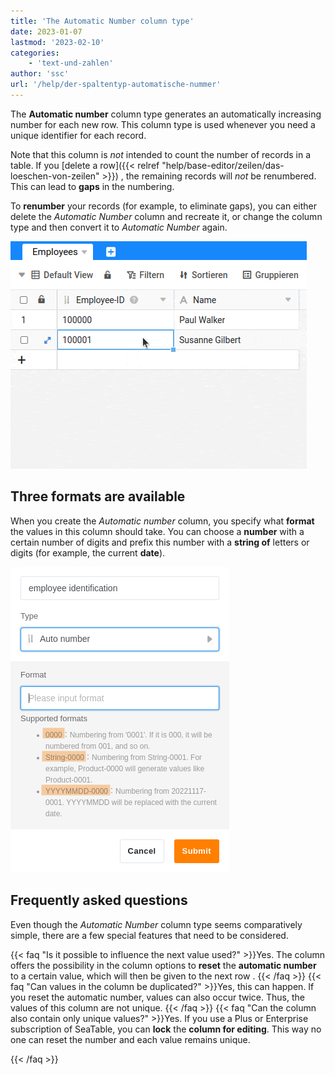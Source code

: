 ```yaml
---
title: 'The Automatic Number column type'
date: 2023-01-07
lastmod: '2023-02-10'
categories:
    - 'text-und-zahlen'
author: 'ssc'
url: '/help/der-spaltentyp-automatische-nummer'
---
```


The **Automatic number** column type generates an automatically increasing number for each new row. This column type is used whenever you need a unique identifier for each record.

Note that this column is _not_ intended to count the number of records in a table. If you [delete a row]({{< relref "help/base-editor/zeilen/das-loeschen-von-zeilen" >}}) , the remaining records will _not_ be renumbered. This can lead to **gaps** in the numbering.

To **renumber** your records (for example, to eliminate gaps), you can either delete the _Automatic Number_ column and recreate it, or change the column type and then convert it to _Automatic Number_ again.

![rows with an automatic number](images/auto-number.gif)

## Three formats are available

When you create the _Automatic number_ column, you specify what **format** the values in this column should take. You can choose a **number** with a certain number of digits and prefix this number with a **string of** letters or digits (for example, the current **date**).

![SeaTable Formal Options for the Automatic Number Column](images/Formatmoeglichkeiten-spalten.png)

## Frequently asked questions

Even though the _Automatic Number_ column type seems comparatively simple, there are a few special features that need to be considered.

{{< faq "Is it possible to influence the next value used?" >}}Yes. The column offers the possibility in the column options to **reset** the **automatic number** to a certain value, which will then be given to the next row .
{{< /faq >}}
{{< faq "Can values in the column be duplicated?" >}}Yes, this can happen. If you reset the automatic number, values can also occur twice. Thus, the values of this column are not unique.
{{< /faq >}}
{{< faq "Can the column also contain only unique values?" >}}Yes. If you use a Plus or Enterprise subscription of SeaTable, you can **lock** the **column for editing**. This way no one can reset the number and each value remains unique.

{{< /faq >}}
